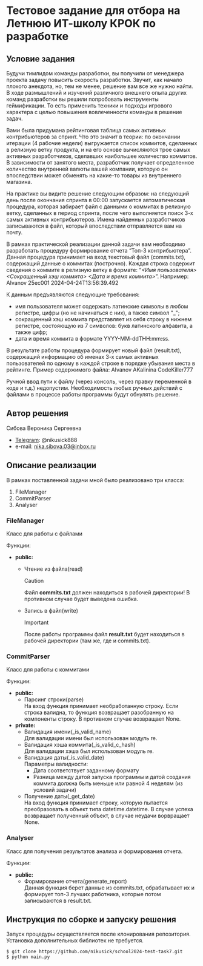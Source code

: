 # Тестовое задание для отбора на Летнюю ИТ-школу КРОК по разработке

## Условие задания
Будучи тимлидом команды разработки, вы получили от менеджера проекта задачу повысить скорость разработки. Звучит, как начало плохого анекдота, но, тем не менее, решение вам все же нужно найти. В ходе размышлений и изучений различного внешнего опыта других команд разработки вы решили попробовать инструменты геймификации. То есть применить техники и подходы игрового характера с целью повышения вовлеченности команды в решение задач.

Вами была придумана рейтинговая таблица самых активных контрибьютеров за спринт. Что это значит в теории: по окончании итерации (4 рабочие недели) выгружается список коммитов, сделанных в релизную ветку продукта, и на его основе вычисляются трое самых активных разработчиков, сделавших наибольшее количество коммитов. В зависимости от занятого места, разработчик получает определенное количество внутренней валюты вашей компании, которую он впоследствии может обменять на какие-то товары из внутреннего магазина.

На практике вы видите решение следующим образом: на следующий день после окончания спринта в 00:00 запускается автоматическая процедура, которая забирает файл с данными о коммитах в релизную ветку, сделанных в период спринта, после чего выполняется поиск 3-х самых активных контрибьютеров. Имена найденных разработчиков записываются в файл, который впоследствии отправляется вам на почту.

В рамках практической реализации данной задачи вам необходимо разработать процедуру формирование отчета “Топ-3 контрибьютера”. Данная процедура принимает на вход текстовый файл (commits.txt), содержащий данные о коммитах (построчно). Каждая строка содержит сведения о коммите в релизную ветку в формате: “_<Имя пользователя> <Сокращенный хэш коммита> <Дата и время коммита>_”.
Например: AIvanov 25ec001 2024-04-24T13:56:39.492

К данным предъявляются следующие требования:
- имя пользователя может содержать латинские символы в любом регистре, цифры (но не начинаться с них), а также символ "_";
- сокращенный хэш коммита представляет из себя строку в нижнем регистре, состояющую из 7 символов: букв латинского алфавита, а также цифр;
- дата и время коммита в формате YYYY-MM-ddTHH:mm:ss.

В результате работы процедура формирует новый файл (result.txt), содержащий информацию об именах 3-х самых активных пользователей по одному в каждой строке в порядке убывания места в рейтинге. Пример содержимого файла:
AIvanov
AKalinina
CodeKiller777

Ручной ввод пути к файлу (через консоль, через правку переменной в коде и т.д.) недопустим. Необходимость любых ручных действий с файлами в процессе работы программы будут обнулять решение.

## Автор решения
Сибова Вероника Сергеевна
- [Telegram](https://web.telegram.org/k/): @nikusick888
- e-mail: nika.sibova.03@inbox.ru

## Описание реализации

В рамках поставленной задачи мной было реализовано три класса:
1) FileManager
2) CommitParser
3) Analyser

### FileManager
Класс для работы с файлами

Функции:
- **public:**
  - Чтение из файла(read)
    > [!CAUTION]
    > Файл **commits.txt** должен находиться в рабочей директории! В противном случае будет выведена ошибка.

  - Запись в файл(write)
    > [!IMPORTANT]
    > После работы программы файл **result.txt** будет находиться в рабочей директории (там же, где и commits.txt).

### CommitParser
Класс для работы с коммитами

Функции:
- **public:**
  - Парсинг строки(parse)<br>
  На вход функция принимает необработанную строку. Если строка валидна, то функция возвращает разобранную на компоненты строку. В противном случае возвращает None.
- **private:**
  - Валидация имени(_is_valid_name)<br>
  Для валидации имени был использован модуль re.
  - Валидация хэша коммита(_is_valid_c_hash)<br>
  Для валидации хэша был использован модуль re. 
  - Валидация даты(_is_valid_date)<br>
  Параметры валидности:
    * Дата соответствует заданному формату
    * Разница между датой запуска программы и датой создания коммита должна быть меньше или равной 4 неделям (из условий задачи)
  - Получение даты(_get_date)<br>
  На вход функция принимает строку, которую пытается преобразовать в объект типа datetime.datetime. 
  В случае успеха возвращает полученный объект, в случае неудачи ворвращает None.

### Analyser 
Класс для получения результатов анализа и формирования отчета.

Функции:
- **public:**
  * Формирование отчета(generate_report)<br>
  Данная функция берет данные из commits.txt, обрабатывает их и формирует топ-3 лучших работника, которые потом записываются в result.txt.

## Инструкция по сборке и запуску решения

Запуск процедуры осуществляется после клонирования репозитория. Установка дополнительных библиотек не требуется.
```console
$ git clone https://github.com/nikusick/school2024-test-task7.git
$ python main.py
```